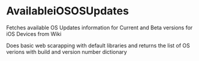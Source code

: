 # AvailableiOSOSUpdates
Fetches available OS Updates information for Current and Beta versions for iOS Devices from Wiki

Does basic web scarapping with default libraries and returns the list of OS verions with build and version number dictionary
